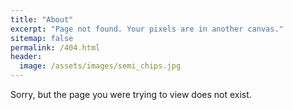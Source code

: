 ```yaml
---
title: "About"
excerpt: "Page not found. Your pixels are in another canvas."
sitemap: false
permalink: /404.html
header:
  image: /assets/images/semi_chips.jpg
---
```


Sorry, but the page you were trying to view does not exist.
